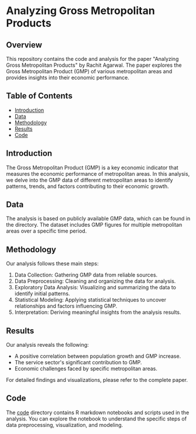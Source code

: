 # Analyzing Gross Metropolitan Products

## Overview

This repository contains the code and analysis for the paper "Analyzing Gross Metropolitan Products" by Rachit Agarwal. The paper explores the Gross Metropolitan Product (GMP) of various metropolitan areas and provides insights into their economic performance.

## Table of Contents

- [Introduction](#introduction)
- [Data](#data)
- [Methodology](#methodology)
- [Results](#results)
- [Code](#code)


## Introduction

The Gross Metropolitan Product (GMP) is a key economic indicator that measures the economic performance of metropolitan areas. In this analysis, we delve into the GMP data of different metropolitan areas to identify patterns, trends, and factors contributing to their economic growth.

## Data

The analysis is based on publicly available GMP data, which can be found in the directory. The dataset includes GMP figures for multiple metropolitan areas over a specific time period.

## Methodology

Our analysis follows these main steps:

1. Data Collection: Gathering GMP data from reliable sources.
2. Data Preprocessing: Cleaning and organizing the data for analysis.
3. Exploratory Data Analysis: Visualizing and summarizing the data to identify initial patterns.
4. Statistical Modeling: Applying statistical techniques to uncover relationships and factors influencing GMP.
5. Interpretation: Deriving meaningful insights from the analysis results.

## Results

Our analysis reveals the following:

- A positive correlation between population growth and GMP increase.
- The service sector's significant contribution to GMP.
- Economic challenges faced by specific metropolitan areas.

For detailed findings and visualizations, please refer to the complete paper.

## Code

The [code](/code) directory contains R markdown notebooks and scripts used in the analysis. You can explore the notebook to understand the specific steps of data preprocessing, visualization, and modeling.

